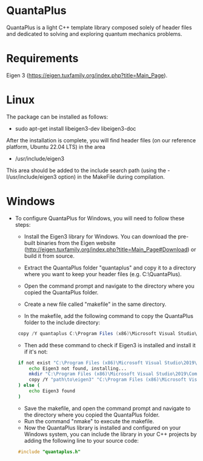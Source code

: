 # QuantaPlus
QuantaPlus is a light C++ template library composed solely of header files and dedicated to solving and exploring quantum mechanics problems.  

# Requirements
Eigen 3 (https://eigen.tuxfamily.org/index.php?title=Main_Page).

# Linux 
The package can be installed as follows:
-  sudo apt-get install libeigen3-dev libeigen3-doc

After the installation is complete, you will find header files (on our reference platform, Ubuntu 22.04 LTS) in the area
- /usr/include/eigen3

This area should be added to the include search path (using the -I/usr/include/eigen3 option) in the MakeFile during compilation.


# Windows 
- To configure QuantaPlus for Windows, you will need to follow these steps:

   - Install the Eigen3 library for Windows. You can download the pre-built binaries from the Eigen website (http://eigen.tuxfamily.org/index.php?title=Main_Page#Download) or build it from source.

   - Extract the QuantaPlus folder "quantaplus" and copy it to a directory where you want to keep your header files (e.g. C:\QuantaPlus).

   - Open the command prompt and navigate to the directory where you copied the QuantaPlus folder.
   - Create a new file called "makefile" in the same directory.
   - In the makefile, add the following command to copy the QuantaPlus folder to the include directory:
   ```java
	copy /Y quantaplus C:\Program Files (x86)\Microsoft Visual Studio\2019\Community\VC\Tools\MSVC\14.28.29910\include\
   ```
   - Then add these command to check if Eigen3 is installed and install it if it's not:
   ```bash
	if not exist "C:\Program Files (x86)\Microsoft Visual Studio\2019\Community\VC\Tools\MSVC\14.28.29910\include\eigen3" (
	    echo Eigen3 not found, installing...
	    mkdir "C:\Program Files (x86)\Microsoft Visual Studio\2019\Community\VC\Tools\MSVC\14.28.29910\include\eigen3"
	    copy /Y "path\to\eigen3" "C:\Program Files (x86)\Microsoft Visual Studio\2019\Community\VC\Tools\MSVC\14.28.29910\include\eigen3"
	) else (
	    echo Eigen3 found
	)

   ```
   - Save the makefile, and open the command prompt and navigate to the directory where you copied the QuantaPlus folder.
   - Run the command "nmake" to execute the makefile.
   - Now the QuantaPlus library is installed and configured on your Windows system, you can include the library in your C++ projects by adding the following line to your source code:
   
   ```cpp
   	#include "quantaplus.h"
   ```
